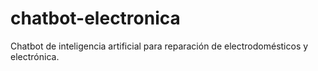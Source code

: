 # chatbot-electronica
Chatbot de inteligencia artificial para reparación de electrodomésticos y electrónica.
